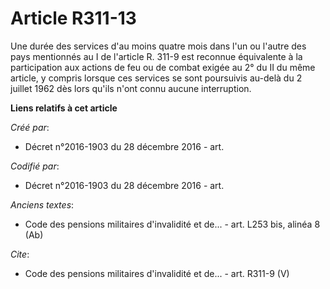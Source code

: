 # Article R311-13

Une durée des services d'au moins quatre mois dans l'un ou l'autre des pays mentionnés au I de l'article R. 311-9 est
reconnue équivalente à la participation aux actions de feu ou de combat exigée au 2° du II du même article, y compris lorsque
ces services se sont poursuivis au-delà du 2 juillet 1962 dès lors qu'ils n'ont connu aucune interruption.

**Liens relatifs à cet article**

_Créé par_:

  - Décret n°2016-1903 du 28 décembre 2016 - art.

_Codifié par_:

  - Décret n°2016-1903 du 28 décembre 2016 - art.

_Anciens textes_:

  - Code des pensions militaires d'invalidité et de... - art. L253 bis, alinéa 8 (Ab)

_Cite_:

  - Code des pensions militaires d'invalidité et de... - art. R311-9 (V)
